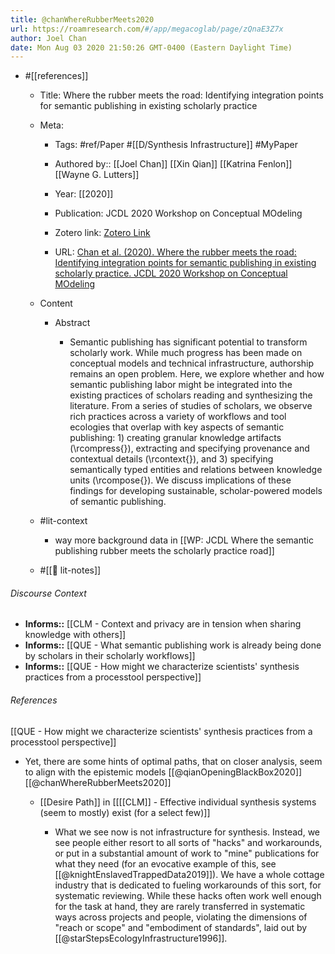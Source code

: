 ```yaml
---
title: @chanWhereRubberMeets2020
url: https://roamresearch.com/#/app/megacoglab/page/zQnaE3Z7x
author: Joel Chan
date: Mon Aug 03 2020 21:50:26 GMT-0400 (Eastern Daylight Time)
---
```


- #[[references]]

    - Title: Where the rubber meets the road: Identifying integration points for semantic publishing in existing scholarly practice

    - Meta:

        - Tags: #ref/Paper #[[D/Synthesis Infrastructure]] #MyPaper

        - Authored by:: [[Joel Chan]] [[Xin Qian]] [[Katrina Fenlon]] [[Wayne G. Lutters]]

        - Year: [[2020]]

        - Publication: JCDL 2020 Workshop on Conceptual MOdeling

        - Zotero link: [Zotero Link](zotero://select/items/1_DFZUPKMR)

        - URL: [Chan et al. (2020). Where the rubber meets the road: Identifying integration points for semantic publishing in existing scholarly practice. JCDL 2020 Workshop on Conceptual MOdeling](undefined)

    - Content

        - Abstract

            - Semantic publishing has significant potential to transform scholarly work. While much progress has been made on conceptual models and technical infrastructure, authorship remains an open problem. Here, we explore whether and how semantic publishing labor might be integrated into the existing practices of scholars reading and synthesizing the literature. From a series of studies of scholars, we observe rich practices across a variety of workflows and tool ecologies that overlap with key aspects of semantic publishing: 1) creating granular knowledge artifacts (\rcompress{}), extracting and specifying provenance and contextual details (\rcontext{}), and 3) specifying semantically typed entities and relations between knowledge units (\rcompose{}). We discuss implications of these findings for developing sustainable, scholar-powered models of semantic publishing.

    - #lit-context

        - way more background data in [[WP: JCDL Where the semantic publishing rubber meets the scholarly practice road]]

    - #[[📝 lit-notes]]

###### Discourse Context

- **Informs::** [[CLM - Context and privacy are in tension when sharing knowledge with others]]
- **Informs::** [[QUE - What semantic publishing work is already being done by scholars in their scholarly workflows]]
- **Informs::** [[QUE - How might we characterize scientists' synthesis practices from a processtool perspective]]

###### References

[[QUE - How might we characterize scientists' synthesis practices from a processtool perspective]]

- Yet, there are some hints of optimal paths, that on closer analysis, seem to align with the epistemic models [[@qianOpeningBlackBox2020]] [[@chanWhereRubberMeets2020]]

    - [[Desire Path]] in [[[[CLM]] - Effective individual synthesis systems (seem to mostly) exist (for a select few)]]

        - What we see now is not infrastructure for synthesis. Instead, we see people either resort to all sorts of "hacks" and workarounds, or put in a substantial amount of work to "mine" publications for what they need (for an evocative example of this, see [[@knightEnslavedTrappedData2019]]). We have a whole cottage industry that is dedicated to fueling workarounds of this sort, for systematic reviewing. While these hacks often work well enough for the task at hand, they are rarely transferred in systematic ways across projects and people, violating the dimensions of "reach or scope" and "embodiment of standards", laid out by [[@starStepsEcologyInfrastructure1996]].
